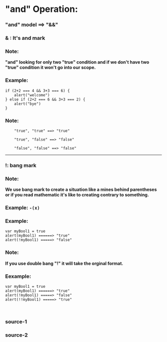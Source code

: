 # "and" Operation: 

### "and" model ==> "&&"

### & : It's and mark

### Note: 
**"and" looking for only two "true" condition and if we don't have two "true" condition it won't go into our scope.**

### Example:

```
if (2+2 === 4 && 3+3 === 6) {
    alert("welcome")
} else if (2+2 === 6 && 3+3 === 2) {
    alert("bye")
}
```

### Note:
```
	"true", "true" ==> "true"

	"true", "false" ==> "false"

	"false", "false" ==> "false"
```

****

### !: bang mark

### Note: 
**We use bang mark to create a situation like a mines behind parentheses or if you read mathematic it's like to creating contrary to something.**

### Example: `-(x)`

### Example:
```
var myBool1 = true
alert(myBool1) ======> "true"
alert(!myBool1) =====> "false"
```

### Note: 
**If you use double bang "!" it will take the orginal format.**

### Eexample: 
```
var myBool1 = true
alert(myBool1) ======> "true"
alert(!myBool1) =====> "false"
alert(!!myBool1) =====> "true"
```


<br>

### <a href="https://developer.mozilla.org/en-US/docs/Web/JavaScript/Reference/Operators/Bitwise_AND" style="text-decoration: none;"> source-1 </a>

### <a href="https://www.w3schools.com/js/js_bitwise.asp" style="text-decoration: none;"> source-2 </a>